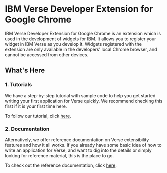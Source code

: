 # IBM Verse Developer Extension for Google Chrome

IBM Verse Developer Extension for Google Chrome is an extension which is used in the development of widgets for IBM. It allows you to register your widget in IBM Verse as you develop it. Widgets registered with the extension are only available in the developers' local Chrome browser, and cannot be accessed from other devices.

## What's Here
### 1. Tutorials
We have a step-by-step tutorial with sample code to help you get started writing your first application for Verse quickly. We recommend checking this first if it is your first time here.

To follow our tutorial, click [here][1].

### 2. Documentation
Alternatively, we offer reference documentation on Verse extensibility features and how it all works. If you already have some basic idea of how to write an application for Verse, and want to dig into the details or simply looking for reference material, this is the place to go.

To check out the reference documentation, click [here][2].

[1]: https://git.swg.usma.ibm.com/pages/IBM-Verse/verse-developer-chrome-ext/tutorial/tutorial_verse_developer.html
[2]: https://git.swg.usma.ibm.com/pages/IBM-Verse/verse-developer-chrome-ext/reference/reference.html